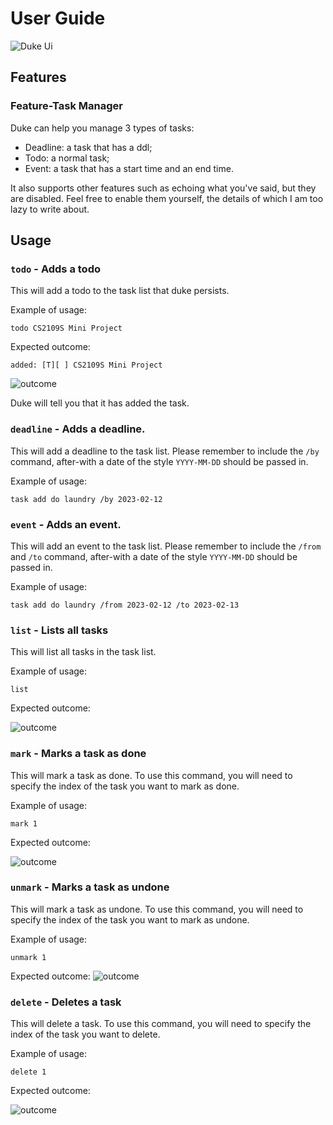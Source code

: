 # User Guide

![Duke Ui](./Ui.png)

## Features

### Feature-Task Manager

Duke can help you manage 3 types of tasks:

- Deadline: a task that has a ddl;
- Todo: a normal task;
- Event: a task that has a start time and an end time.

It also supports other features such as echoing what you've said,
but they are disabled. Feel free to enable them yourself, the
details of which I am too lazy to write about.

## Usage

### `todo` - Adds a todo

This will add a todo to the task list that duke persists.

Example of usage:

``` 
todo CS2109S Mini Project
```

Expected outcome:

```
added: [T][ ] CS2109S Mini Project
```

![outcome](./assets/outcome-todo.png)

Duke will tell you that it has added the task.

### `deadline` - Adds a deadline.

This will add a deadline to the task list. Please remember to
include the `/by` command, after-with a date of the style `YYYY-MM-DD`
should be passed in.

Example of usage:

```
task add do laundry /by 2023-02-12 
```

### `event` - Adds an event.

This will add an event to the task list. Please remember to
include the `/from` and `/to` command, after-with a date of the
style `YYYY-MM-DD`
should be passed in.

Example of usage:

```
task add do laundry /from 2023-02-12 /to 2023-02-13
```

### `list` - Lists all tasks

This will list all tasks in the task list.

Example of usage:

```
list
```

Expected outcome:

![outcome](./assets/outcome-list.png)

### `mark` - Marks a task as done

This will mark a task as done. To use this command, you will need to specify
the index of the task you want to mark as done.

Example of usage:

```
mark 1
```

Expected outcome:

![outcome](./assets/outcome-mark.png)

### `unmark` - Marks a task as undone

This will mark a task as undone. To use this command, you will need to specify
the index of the task you want to mark as undone.

Example of usage:

```
unmark 1
```

Expected outcome:
![outcome](./assets/outcome-unmark.png)

### `delete` - Deletes a task

This will delete a task. To use this command, you will need to specify
the index of the task you want to delete.

Example of usage:

```
delete 1
```

Expected outcome:

![outcome](./assets/outcome-delete.png)
